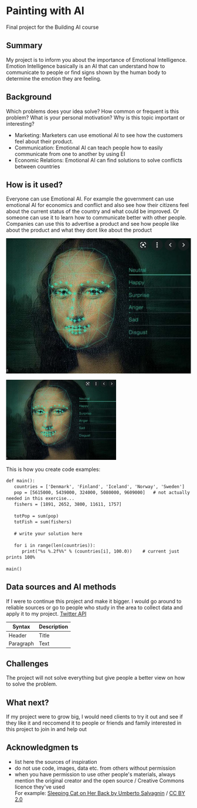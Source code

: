 <!-- This is the markdown template for the final project of the Building AI course, 
created by Reaktor Innovations and University of Helsinki. 
Copy the template, paste it to your GitHub README and edit! -->

# Painting with AI

Final project for the Building AI course

## Summary

My project is to inform you about the importance of Emotional Intelligence. Emotion Intelligence basically is an AI that can understand how to communicate to people or find signs shown by the human body to determine the emotion they are feeling.


## Background

Which problems does your idea solve? How common or frequent is this problem? What is your personal motivation? Why is this topic important or interesting?


* Marketing: Marketers can use emotional AI to see how the customers feel about their product.
* Communication: Emotional AI can teach people how to easily communicate from one to another by using EI
* Economic Relations: Emotional AI can find solutions to solve conflicts between countries


## How is it used?

Everyone can use Emotional AI. For example the government can use emotional AI for economics and conflict and also see how their citizens feel about the current status of the country and what could be improved. Or someone can use it to learn how to communicate better with other people. Companies can use this to advertise a product and see how people like about the product and what they dont like about the product


![Monalisa](https://github.com/uikk988/my-rogects/blob/main/Screen%20Shot%202021-07-25%20at%202.59.47%20PM.png)


<img src="https://github.com/uikk988/my-rogects/blob/main/Screen%20Shot%202021-07-25%20at%202.59.47%20PM.png" width="300">

This is how you create code examples:
```
def main():
   countries = ['Denmark', 'Finland', 'Iceland', 'Norway', 'Sweden']
   pop = [5615000, 5439000, 324000, 5080000, 9609000]   # not actually needed in this exercise...
   fishers = [1891, 2652, 3800, 11611, 1757]

   totPop = sum(pop)
   totFish = sum(fishers)

   # write your solution here

   for i in range(len(countries)):
      print("%s %.2f%%" % (countries[i], 100.0))    # current just prints 100%

main()
```


## Data sources and AI methods
If I were to continue this project and make it bigger. I would go around to reliable sources or go to people who study in the area to collect data and apply it to my project.
[Twitter API](https://developer.twitter.com/en/docs)

| Syntax      | Description |
| ----------- | ----------- |
| Header      | Title       |
| Paragraph   | Text        |

## Challenges

The project will not solve everything but give people a better view on how to solve the problem.
## What next?

If my project were to grow big, I would need clients to try it out and see if they like it and reccomend it to people or friends and family interested in this project to join in and help out

## Acknowledgmen ts

* list here the sources of inspiration 
* do not use code, images, data etc. from others without permission
* when you have permission to use other people's materials, always mention the original creator and the open source / Creative Commons licence they've used
  <br>For example: [Sleeping Cat on Her Back by Umberto Salvagnin](https://commons.wikimedia.org/wiki/File:Sleeping_cat_on_her_back.jpg#filelinks) / [CC BY 2.0](https://creativecommons.org/licenses/by/2.0)


